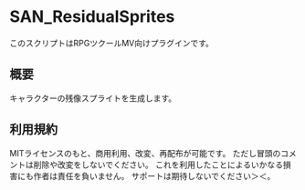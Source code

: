 # SAN_ResidualSprites
このスクリプトはRPGツクールMV向けプラグインです。

## 概要
キャラクターの残像スプライトを生成します。

## 利用規約
MITライセンスのもと、商用利用、改変、再配布が可能です。
ただし冒頭のコメントは削除や改変をしないでください。
これを利用したことによるいかなる損害にも作者は責任を負いません。
サポートは期待しないでください＞＜。
